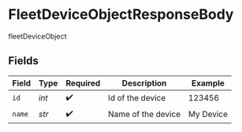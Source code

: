 # FleetDeviceObjectResponseBody

fleetDeviceObject


## Fields

| Field              | Type               | Required           | Description        | Example            |
| ------------------ | ------------------ | ------------------ | ------------------ | ------------------ |
| `id`               | *int*              | :heavy_check_mark: | Id of the device   | 123456             |
| `name`             | *str*              | :heavy_check_mark: | Name of the device | My Device          |